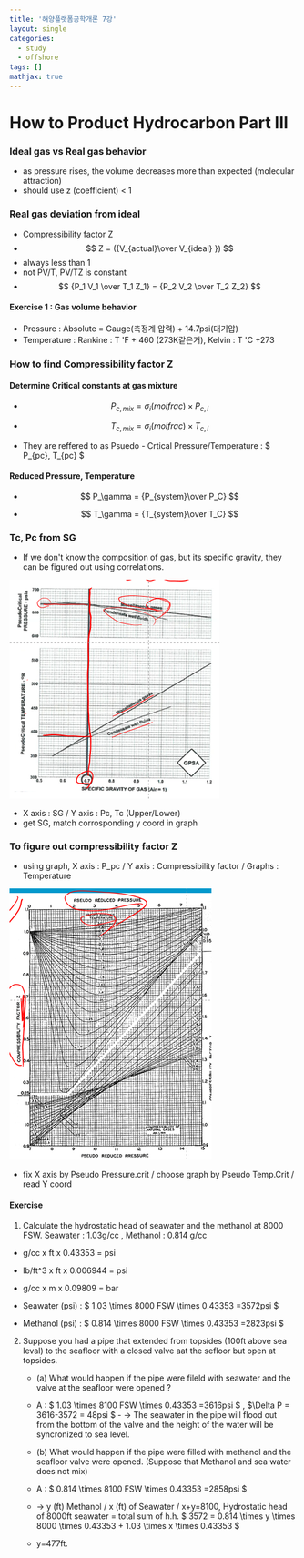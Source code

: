 ```yaml
---
title: '해양플랫폼공학개론 7강'
layout: single
categories:
  - study
  - offshore
tags: []
mathjax: true
---
```


# How to Product Hydrocarbon Part III

### Ideal gas vs Real gas behavior

- as pressure rises, the volume decreases more than expected (molecular attraction)
- should use z (coefficient) < 1 

### Real gas deviation from ideal

- Compressibility factor Z
- $$ Z = ({V_{actual}\over V_{ideal} }) $$
- always less than 1
- not PV/T, PV/TZ is constant
- $$ {P_1 V_1 \over T_1 Z_1} = {P_2 V_2 \over T_2 Z_2} $$

#### Exercise 1 : Gas volume behavior

- Pressure : Absolute = Gauge(측정계 압력) + 14.7psi(대기압)
- Temperature : Rankine : T 'F + 460 (273K같은거), Kelvin : T 'C +273

### How to find Compressibility factor Z

#### Determine Critical constants at gas mixture

- $$ P_{c,mix} = \sigma_i (molfrac) \times P_{c,i} $$

- $$ T_{c,mix} = \sigma_i (molfrac) \times T_{c,i} $$

- They are reffered to as Psuedo - Crtical Pressure/Temperature : $ P_{pc}, T_{pc} $

#### Reduced Pressure, Temperature

- $$ P_\gamma = {P_{system}\over P_C} $$

- $$ T_\gamma = {T_{system}\over T_C} $$

### Tc, Pc from SG

- If we don't know the composition of gas, but its specific gravity, they can be figured out using correlations.

![](/assets/images/offshore-7/1.png)

- X axis : SG / Y axis : Pc, Tc (Upper/Lower) 
- get SG, match corrosponding y coord in graph

### To figure out compressibility factor Z 

- using graph, X axis : P_pc / Y axis : Compressibility factor / Graphs : Temperature

![](/assets/images/offshore-7/2.png)

- fix X axis by Pseudo Pressure.crit / choose graph by Pseudo Temp.Crit / read Y coord

#### Exercise 

1.  Calculate the hydrostatic head of seawater and the methanol at 8000 FSW. Seawater : 1.03g/cc , Methanol : 0.814 g/cc 

- g/cc x ft x 0.43353 = psi
- lb/ft^3 x ft x 0.006944 = psi
- g/cc x m x 0.09809 = bar

- Seawater (psi) : $ 1.03 \times 8000 FSW \times 0.43353 =3572psi $
- Methanol (psi) : $ 0.814 \times 8000 FSW \times 0.43353 =2823psi $

2. Suppose you had a pipe that extended from topsides (100ft above sea leval) to the seafloor with a closed valve aat the sefloor but open at topsides.

    - (a) What would happen if the pipe were fileld with seawater and the valve at the seafloor were opened ?
    - A : $ 1.03 \times 8100 FSW \times 0.43353 =3616psi $ , $\Delta P = 3616-3572 = 48psi $ - -> The seawater in the pipe will flood out from the bottom of the valve and the height of the water will be syncronized to sea level.

    - (b) What would happen if the pipe were filled with methanol and the seafloor valve were opened. (Suppose that Methanol and sea water does not mix)
    - A : $ 0.814 \times 8100 FSW \times 0.43353 =2858psi $
    - -> y (ft) Methanol / x (ft) of Seawater / x+y=8100, Hydrostatic head of 8000ft seawater = total sum of h.h. $ 3572 = 0.814 \times y \times 8000 \times 0.43353 + 1.03 \times x \times 0.43353 $
    - y=477ft. 